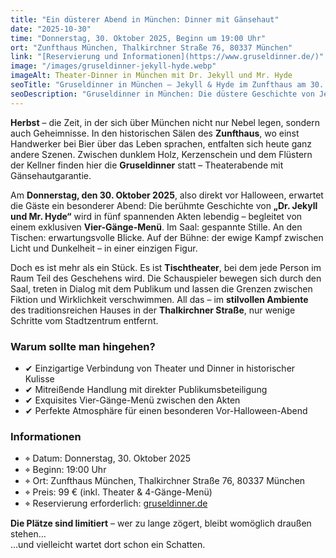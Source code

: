 ```yaml
---
title: "Ein düsterer Abend in München: Dinner mit Gänsehaut"
date: "2025-10-30"
time: "Donnerstag, 30. Oktober 2025, Beginn um 19:00 Uhr"
ort: "Zunfthaus München, Thalkirchner Straße 76, 80337 München"
link: "[Reservierung und Informationen](https://www.gruseldinner.de/)"
image: "/images/gruseldinner-jekyll-hyde.webp"
imageAlt: Theater-Dinner in München mit Dr. Jekyll und Mr. Hyde
seoTitle: "Gruseldinner in München – Jekyll & Hyde im Zunfthaus am 30. Oktober 2025"
seoDescription: "Gruseldinner in München: Die düstere Geschichte von Jekyll & Hyde, ein 4-Gänge-Menü und stimmungsvolles Theater im historischen Zunfthaus. Nur am 30. Oktober 2025."
---
```


**Herbst** – die Zeit, in der sich über München nicht nur Nebel legen, sondern auch Geheimnisse. In den historischen Sälen des **Zunfthaus**, wo einst Handwerker bei Bier über das Leben sprachen, entfalten sich heute ganz andere Szenen. Zwischen dunklem Holz, Kerzenschein und dem Flüstern der Kellner finden hier die **Gruseldinner** statt – Theaterabende mit Gänsehautgarantie.

Am **Donnerstag, den 30. Oktober 2025**, also direkt vor Halloween, erwartet die Gäste ein besonderer Abend: Die berühmte Geschichte von **„Dr. Jekyll und Mr. Hyde“** wird in fünf spannenden Akten lebendig – begleitet von einem exklusiven **Vier-Gänge-Menü**. Im Saal: gespannte Stille. An den Tischen: erwartungsvolle Blicke. Auf der Bühne: der ewige Kampf zwischen Licht und Dunkelheit – in einer einzigen Figur.

Doch es ist mehr als ein Stück. Es ist **Tischtheater**, bei dem jede Person im Raum Teil des Geschehens wird. Die Schauspieler bewegen sich durch den Saal, treten in Dialog mit dem Publikum und lassen die Grenzen zwischen Fiktion und Wirklichkeit verschwimmen. All das – im **stilvollen Ambiente** des traditionsreichen Hauses in der **Thalkirchner Straße**, nur wenige Schritte vom Stadtzentrum entfernt.

### Warum sollte man hingehen?

- ✔ Einzigartige Verbindung von Theater und Dinner in historischer Kulisse  
- ✔ Mitreißende Handlung mit direkter Publikumsbeteiligung  
- ✔ Exquisites Vier-Gänge-Menü zwischen den Akten  
- ✔ Perfekte Atmosphäre für einen besonderen Vor-Halloween-Abend

### Informationen

- ⌖ Datum: Donnerstag, 30. Oktober 2025  
- ⌖ Beginn: 19:00 Uhr  
- ⌖ Ort: Zunfthaus München, Thalkirchner Straße 76, 80337 München  
- ⌖ Preis: 99 € (inkl. Theater & 4-Gänge-Menü)  
- ⌖ Reservierung erforderlich: [gruseldinner.de](https://www.gruseldinner.de/veranstaltungsort/zunfthaus/)

**Die Plätze sind limitiert** – wer zu lange zögert, bleibt womöglich draußen stehen…  
…und vielleicht wartet dort schon ein Schatten.
